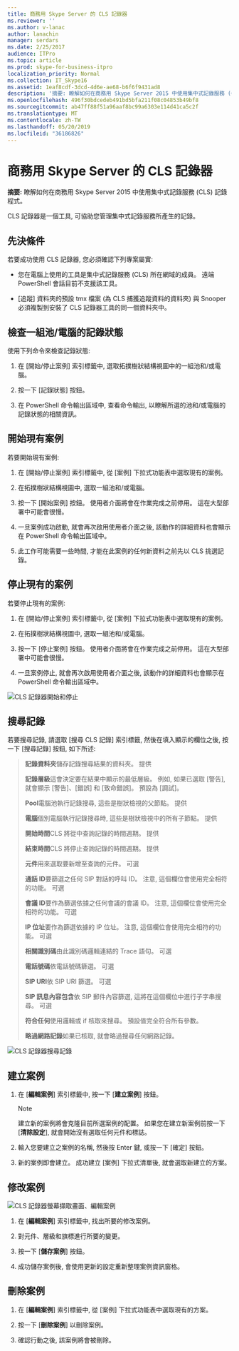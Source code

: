 ```yaml
---
title: 商務用 Skype Server 的 CLS 記錄器
ms.reviewer: ''
ms.author: v-lanac
author: lanachin
manager: serdars
ms.date: 2/25/2017
audience: ITPro
ms.topic: article
ms.prod: skype-for-business-itpro
localization_priority: Normal
ms.collection: IT_Skype16
ms.assetid: 1eaf8cdf-3dcd-4d6e-ae68-b6f6f9431ad8
description: '摘要: 瞭解如何在商務用 Skype Server 2015 中使用集中式記錄服務 (CLS) 記錄程式。'
ms.openlocfilehash: 496f30bdcedeb491bd5bfa211f08c04853b49bf8
ms.sourcegitcommit: ab47ff88f51a96aaf8bc99a6303e114d41ca5c2f
ms.translationtype: MT
ms.contentlocale: zh-TW
ms.lasthandoff: 05/20/2019
ms.locfileid: "36186826"
---
```

# <a name="cls-logger-for-skype-for-business-server-2015"></a>商務用 Skype Server 的 CLS 記錄器
 
**摘要:** 瞭解如何在商務用 Skype Server 2015 中使用集中式記錄服務 (CLS) 記錄程式。
  
CLS 記錄器是一個工具, 可協助您管理集中式記錄服務所產生的記錄。
  
## <a name="prerequisites"></a>先決條件

若要成功使用 CLS 記錄器, 您必須確認下列專案屬實:
  
- 您在電腦上使用的工具是集中式記錄服務 (CLS) 所在網域的成員。 遠端 PowerShell 會話目前不支援該工具。
    
- [追蹤] 資料夾的預設 tmx 檔案 (為 CLS 捕獲追蹤資料的資料夾) 與 Snooper 必須複製到安裝了 CLS 記錄器工具的同一個資料夾中。
    
## <a name="check-the-logging-status-of-a-set-of-poolscomputers"></a>檢查一組池/電腦的記錄狀態

使用下列命令來檢查記錄狀態:
  
1. 在 [開始/停止案例] 索引標籤中, 選取拓撲樹狀結構視圖中的一組池和/或電腦。
    
2. 按一下 [記錄狀態] 按鈕。
    
3. 在 PowerShell 命令輸出區域中, 查看命令輸出, 以瞭解所選的池和/或電腦的記錄狀態的相關資訊。
    
## <a name="start-an-existing-scenario"></a>開始現有案例

若要開始現有案例:
  
1. 在 [開始/停止案例] 索引標籤中, 從 [案例] 下拉式功能表中選取現有的案例。
    
2. 在拓撲樹狀結構視圖中, 選取一組池和/或電腦。
    
3. 按一下 [開始案例] 按鈕。 使用者介面將會在作業完成之前停用。 這在大型部署中可能會很慢。
    
4. 一旦案例成功啟動, 就會再次啟用使用者介面之後, 該動作的詳細資料也會顯示在 PowerShell 命令輸出區域中。
    
5. 此工作可能需要一些時間, 才能在此案例的任何新資料之前先以 CLS 挑選記錄。
    
## <a name="stop-an-existing-scenario"></a>停止現有的案例

若要停止現有的案例:
  
1. 在 [開始/停止案例] 索引標籤中, 從 [案例] 下拉式功能表中選取現有的案例。
    
2. 在拓撲樹狀結構視圖中, 選取一組池和/或電腦。
    
3. 按一下 [停止案例] 按鈕。 使用者介面將會在作業完成之前停用。 這在大型部署中可能會很慢。
    
4. 一旦案例停止, 就會再次啟用使用者介面之後, 該動作的詳細資料也會顯示在 PowerShell 命令輸出區域中。
    
![CLS 記錄器開始和停止](../../media/2c4a36c2-b5db-4550-a3b3-41f18e0e2f0c.png)
  
## <a name="search-for-logs"></a>搜尋記錄

若要搜尋記錄, 請選取 [搜尋 CLS 記錄] 索引標籤, 然後在填入顯示的欄位之後, 按一下 [搜尋記錄] 按鈕, 如下所述:
  
> **記錄資料夾**儲存記錄搜尋結果的資料夾。 提供
> 
> **記錄層級**這會決定要在結果中顯示的最低層級。 例如, 如果已選取 [警告], 就會顯示 [警告]、[錯誤] 和 [致命錯誤]。 預設為 [調試]。
> 
> **Pool**電腦池執行記錄搜尋, 這些是樹狀檢視的父節點。 提供
> 
> **電腦**個別電腦執行記錄搜尋時, 這些是樹狀檢視中的所有子節點。 提供
> 
> **開始時間**CLS 將從中查詢記錄的時間週期。 提供
> 
> **結束時間**CLS 將停止查詢記錄的時間週期。 提供
> 
> **元件**用來選取要新增至查詢的元件。 可選
> 
> **通話 ID**要篩選之任何 SIP 對話的呼叫 ID。 注意, 這個欄位會使用完全相符的功能。 可選
> 
> **會議 ID**要作為篩選依據之任何會議的會議 ID。 注意, 這個欄位會使用完全相符的功能。 可選
> 
> **IP 位址**要作為篩選依據的 IP 位址。 注意, 這個欄位會使用完全相符的功能。 可選
> 
> **相關識別碼**由此識別碼邏輯連結的 Trace 語句。 可選
> 
> **電話號碼**依電話號碼篩選。 可選
> 
> **SIP URI**依 SIP URI 篩選。 可選
> 
> **SIP 訊息內容包含**依 SIP 郵件內容篩選, 這將在這個欄位中進行子字串搜尋。 可選
> 
> **符合任何**使用邏輯或 if 核取來搜尋。 預設值完全符合所有參數。
> 
> **略過網路記錄**如果已核取, 就會略過搜尋任何網路記錄。
    
![CLS 記錄器搜尋記錄](../../media/5793ea3c-6f5f-40ef-8b53-100da831eedf.png)
  
## <a name="create-a-scenario"></a>建立案例

1. 在 [**編輯案例**] 索引標籤中, 按一下 [**建立案例**] 按鈕。
    
    > [!NOTE]
    > 建立新的案例將會克隆目前所選案例的配置。 如果您在建立新案例前按一下 [**清除設定**], 就會開始沒有選取任何元件和標誌。
  
2. 輸入您要建立之案例的名稱, 然後按 Enter 鍵, 或按一下 [確定] 按鈕。
    
3. 新的案例即會建立。 成功建立 [案例] 下拉式清單後, 就會選取新建立的方案。
    
## <a name="modify-a-scenario"></a>修改案例

![CLS 記錄器螢幕擷取畫面、編輯案例](../../media/abbbcac0-8a2e-48af-a22f-4fee0283a29f.png)
  
1. 在 [**編輯案例**] 索引標籤中, 找出所要的修改案例。
    
2. 對元件、層級和旗標進行所要的變更。
    
3. 按一下 [**儲存案例**] 按鈕。
    
4. 成功儲存案例後, 會使用更新的設定重新整理案例資訊窗格。
    
## <a name="delete-a-scenario"></a>刪除案例

1. 在 [**編輯案例**] 索引標籤中, 從 [案例] 下拉式功能表中選取現有的方案。
    
2. 按一下 [**刪除案例**] 以刪除案例。
    
3. 確認行動之後, 該案例將會被刪除。
    

